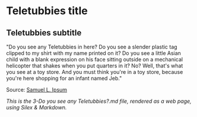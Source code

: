 Teletubbies title
=================

Teletubbies subtitle
--------------------

"Do you see any Teletubbies in here? Do you see a slender plastic tag clipped to my shirt with my name printed on it? Do you see a little Asian child with a blank expression on his face sitting outside on a mechanical helicopter that shakes when you put quarters in it? No? Well, that's what you see at a toy store. And you must think you're in a toy store, because you're here shopping for an infant named Jeb."

Source: [Samuel L. Ipsum][0]

_This is the 3-Do you see any Teletubbies?.md file, rendered as a web page, using Silex & Markdown._

[0]: http://slipsum.com